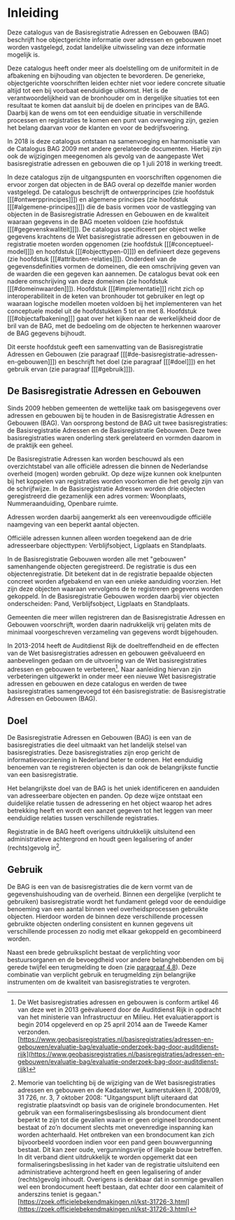 # Inleiding

Deze catalogus van de Basisregistratie Adressen en Gebouwen (BAG) beschrijft hoe objectgerichte informatie over adressen en gebouwen moet worden vastgelegd, zodat landelijke uitwisseling van deze informatie mogelijk is.

Deze catalogus heeft onder meer als doelstelling om de uniformiteit in de afbakening en bijhouding van objecten te bevorderen. De generieke, objectgerichte voorschriften leiden echter niet voor iedere concrete situatie altijd tot een bij voorbaat eenduidige uitkomst. Het is de verantwoordelijkheid van de bronhouder om in dergelijke situaties tot een resultaat te komen dat aansluit bij de doelen en principes van de BAG. Daarbij kan de wens om tot een eenduidige situatie in verschillende processen en registraties te komen een punt van overweging zijn, gezien het belang daarvan voor de klanten en voor de bedrijfsvoering.

In 2018 is deze catalogus ontstaan na samenvoeging en harmonisatie van de Catalogus BAG 2009 met andere gerelateerde documenten. Hierbij zijn ook de wijzigingen meegenomen als gevolg van de aangepaste Wet basisregistratie adressen en gebouwen die op 1 juli 2018 in werking treedt.

In deze catalogus zijn de uitgangspunten en voorschriften opgenomen die ervoor zorgen dat objecten in de BAG overal op dezelfde manier worden vastgelegd. De catalogus beschrijft de ontwerpprincipes (zie hoofdstuk [[[#ontwerpprincipes]]]) en algemene principes (zie  hoofdstuk [[[#algemene-principes]]]) die de basis vormen voor de vastlegging van objecten in de Basisregistratie Adressen en Gebouwen en de kwaliteit waaraan gegevens in de BAG moeten voldoen (zie  hoofdstuk [[[#gegevenskwaliteit]]]). De catalogus specificeert per object welke gegevens krachtens de Wet basisregistratie adressen en gebouwen in de registratie moeten worden opgenomen (zie hoofdstuk [[[#conceptueel-model]]]) en hoofdstuk [[[#objecttypen-0]]]) en definieert deze gegevens (zie hoofdstuk [[[#attributen-relaties]]]). Onderdeel van de gegevensdefinities vormen de domeinen, die een omschrijving geven van de waarden die een gegeven kan aannemen. De catalogus bevat ook een nadere omschrijving van deze domeinen (zie hoofdstuk [[[#domeinwaarden]]]). Hoofdstuk [[[#implementatie]]] richt zich op interoperabiliteit in de keten van bronhouder tot gebruiker en legt op waaraan logische modellen moeten voldoen bij het implementeren van het conceptuele model uit de hoofdstukken 5 tot en met 8. Hoofdstuk [[[#objectafbakening]]] gaat over het kijken naar de werkelijkheid door de bril van de BAG, met de bedoeling om de objecten te herkennen waarover de BAG gegevens bijhoudt.

Dit eerste hoofdstuk geeft een samenvatting van de Basisregistratie Adressen en Gebouwen (zie paragraaf [[[#de-basisregistratie-adressen-en-gebouwen]]]) en beschrijft het doel (zie paragraaf [[[#doel]]]) en het gebruik ervan (zie paragraaf [[[#gebruik]]]).

## De Basisregistratie Adressen en Gebouwen

Sinds 2009 hebben gemeenten de wettelijke taak om basisgegevens over adressen en gebouwen bij te houden in de Basisregistratie Adressen en Gebouwen (BAG). Van oorsprong bestond de BAG uit twee basisregistraties: de Basisregistratie Adressen en de Basisregistratie Gebouwen. Deze twee basisregistraties waren onderling sterk gerelateerd en vormden daarom in de praktijk een geheel.

De Basisregistratie Adressen kan worden beschouwd als een overzichtstabel van alle officiële adressen die binnen de Nederlandse overheid (mogen) worden gebruikt. Op deze wijze kunnen ook knelpunten bij het koppelen van registraties worden voorkomen die het gevolg zijn van de schrijfwijze. In de Basisregistratie Adressen worden drie objecten geregistreerd die gezamenlijk een adres vormen: Woonplaats, Nummeraanduiding, Openbare ruimte.

Adressen worden daarbij aangemerkt als een vereenvoudigde officiële naamgeving van een beperkt aantal objecten.

Officiële adressen kunnen alleen worden toegekend aan de drie adresseerbare objecttypen: Verblijfsobject, Ligplaats en Standplaats.

In de Basisregistratie Gebouwen worden alle met "gebouwen" samenhangende objecten geregistreerd. De registratie is dus een objectenregistratie. Dit betekent dat in de registratie bepaalde objecten concreet worden afgebakend en van een unieke aanduiding voorzien. Het zijn deze objecten waaraan vervolgens de te registreren gegevens worden gekoppeld. In de Basisregistratie Gebouwen worden daarbij vier objecten onderscheiden: Pand, Verblijfsobject, Ligplaats en Standplaats.

Gemeenten die meer willen registreren dan de Basisregistratie Adressen en Gebouwen voorschrijft, worden daarin nadrukkelijk vrij gelaten mits de minimaal voorgeschreven verzameling van gegevens wordt bijgehouden.

In 2013-2014 heeft de Auditdienst Rijk de doeltreffendheid en de effecten van de Wet basisregistraties adressen en gebouwen geëvalueerd en aanbevelingen gedaan om de uitvoering van de Wet basisregistraties adressen en gebouwen te verbeteren[^1-1-i]. Naar aanleiding hiervan zijn verbeteringen uitgewerkt in onder meer een nieuwe Wet basisregistratie adressen en gebouwen en deze catalogus en werden de twee basisregistraties samengevoegd tot één basisregistratie: de Basisregistratie Adressen en Gebouwen (BAG).

[^1-1-i]: De Wet basisregistraties adressen en gebouwen is conform artikel 46 van deze wet in 2013 geëvalueerd door de Auditdienst Rijk in opdracht van het ministerie van Infrastructuur en Milieu. Het evaluatierapport is begin 2014 opgeleverd en op 25 april 2014 aan de Tweede Kamer verzonden. [https://www.geobasisregistraties.nl/basisregistraties/adressen-en-gebouwen/evaluatie-bag/evaluatie-onderzoek-bag-door-auditdienst-rijk](https://www.geobasisregistraties.nl/basisregistraties/adressen-en-gebouwen/evaluatie-bag/evaluatie-onderzoek-bag-door-auditdienst-rijk)

## Doel

De Basisregistratie Adressen en Gebouwen (BAG) is een van de basisregistraties die deel uitmaakt van het landelijk stelsel van basisregistraties. Deze basisregistraties zijn erop gericht de informatievoorziening in Nederland beter te ordenen. Het eenduidig benoemen van te registreren objecten is dan ook de belangrijkste functie van een basisregistratie.

Het belangrijkste doel van de BAG is het uniek identificeren en aanduiden van adresseerbare objecten en panden. Op deze wijze ontstaat een duidelijke relatie tussen de adressering en het object waarop het adres betrekking heeft en wordt een aanzet gegeven tot het leggen van meer eenduidige relaties tussen verschillende registraties.

Registratie in de BAG heeft overigens uitdrukkelijk uitsluitend een administratieve achtergrond en houdt geen legalisering of ander (rechts)gevolg in[^1-2-i].

[^1-2-i]: Memorie van toelichting bij de wijziging van de Wet basisregistraties adressen en gebouwen en de Kadasterwet, kamerstukken II, 2008/09, 31 726, nr. 3, 7 oktober 2008: "Uitgangspunt blijft uiteraard dat registratie plaatsvindt op basis van de originele brondocumenten. Het gebruik van een formaliseringsbeslissing als brondocument dient beperkt te zijn tot die gevallen waarin er geen origineel brondocument bestaat of zo’n document slechts met onevenredige inspanning kan worden achterhaald. Het ontbreken van een brondocument kan zich bijvoorbeeld voordoen indien voor een pand geen bouwvergunning bestaat. Dit kan zeer oude, vergunningsvrije of illegale bouw betreffen. In dit verband dient uitdrukkelijk te worden opgemerkt dat een formaliseringsbeslissing in het kader van de registratie uitsluitend een administratieve achtergrond heeft en geen legalisering of ander (rechts)gevolg inhoudt. Overigens is denkbaar dat in sommige gevallen wel een brondocument heeft bestaan, dat echter door een calamiteit of anderszins teniet is gegaan." [https://zoek.officielebekendmakingen.nl/kst-31726-3.html](https://zoek.officielebekendmakingen.nl/kst-31726-3.html)

## Gebruik

De BAG is een van de basisregistraties die de kern vormt van de gegevenshuishouding van de overheid. Binnen een dergelijke (verplicht te gebruiken) basisregistratie wordt het fundament gelegd voor de eenduidige benoeming van een aantal binnen veel overheidsprocessen gebruikte objecten. Hierdoor worden de binnen deze verschillende processen gebruikte objecten onderling consistent en kunnen gegevens uit verschillende processen zo nodig met elkaar gekoppeld en gecombineerd worden.

Naast een brede gebruiksplicht bestaat de verplichting voor bestuursorganen en de bevoegdheid voor andere belanghebbenden om bij gerede twijfel een terugmelding te doen (zie [paragraaf 4.8](#48-aanwijzingen-van-mogelijke-onjuistheden-in-de-registratie-van-objecten)). Deze combinatie van verplicht gebruik en terugmelding zijn belangrijke instrumenten om de kwaliteit van basisregistraties te vergroten.